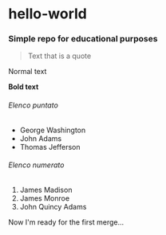 # hello-world
### Simple repo for educational purposes

> Text that is a quote

Normal text

**Bold text**

###### Elenco puntato
- George Washington
- John Adams
- Thomas Jefferson

###### Elenco numerato
1. James Madison
2. James Monroe
3. John Quincy Adams

Now I'm ready for the first merge...
